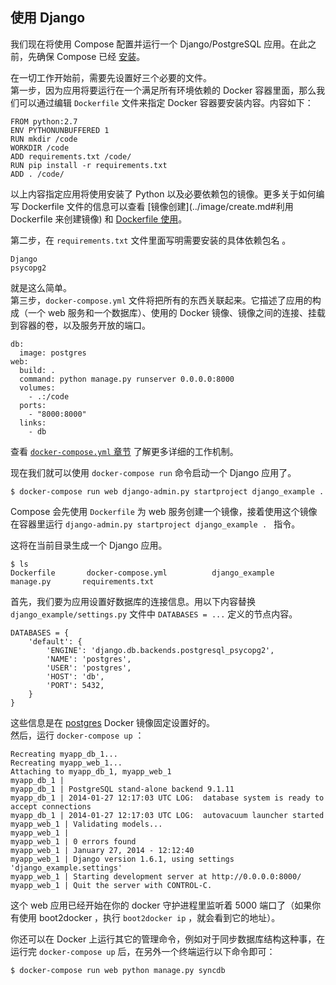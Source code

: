## 使用 Django

我们现在将使用 Compose 配置并运行一个 Django/PostgreSQL 应用。在此之前，先确保 Compose 已经 [安装](install.md)。

在一切工作开始前，需要先设置好三个必要的文件。  
第一步，因为应用将要运行在一个满足所有环境依赖的 Docker 容器里面，那么我们可以通过编辑 `Dockerfile` 文件来指定 Docker 容器要安装内容。内容如下： 

```
FROM python:2.7
ENV PYTHONUNBUFFERED 1
RUN mkdir /code
WORKDIR /code
ADD requirements.txt /code/
RUN pip install -r requirements.txt
ADD . /code/
```
以上内容指定应用将使用安装了 Python 以及必要依赖包的镜像。更多关于如何编写 Dockerfile 文件的信息可以查看 [镜像创建](../image/create.md#利用 Dockerfile 来创建镜像) 和 [Dockerfile 使用](../dockerfile/README.md)。

第二步，在 `requirements.txt` 文件里面写明需要安装的具体依赖包名 。

```
Django
psycopg2
```

就是这么简单。  
第三步，`docker-compose.yml` 文件将把所有的东西关联起来。它描述了应用的构成（一个 web 服务和一个数据库）、使用的 Docker 镜像、镜像之间的连接、挂载到容器的卷，以及服务开放的端口。 

```
db:
  image: postgres
web:
  build: .
  command: python manage.py runserver 0.0.0.0:8000
  volumes:
    - .:/code
  ports:
    - "8000:8000"
  links:
    - db
```
查看 [`docker-compose.yml` 章节](yml_ref.md) 了解更多详细的工作机制。

现在我们就可以使用 `docker-compose run` 命令启动一个 Django 应用了。

```
$ docker-compose run web django-admin.py startproject django_example .
```
Compose 会先使用 `Dockerfile` 为 web 服务创建一个镜像，接着使用这个镜像在容器里运行 `django-admin.py startproject django_example . ` 指令。

这将在当前目录生成一个 Django 应用。

```
$ ls
Dockerfile       docker-compose.yml          django_example       manage.py       requirements.txt
```
首先，我们要为应用设置好数据库的连接信息。用以下内容替换 `django_example/settings.py` 文件中 `DATABASES = ...` 定义的节点内容。

```
DATABASES = {
    'default': {
        'ENGINE': 'django.db.backends.postgresql_psycopg2',
        'NAME': 'postgres',
        'USER': 'postgres',
        'HOST': 'db',
        'PORT': 5432,
    }
}
```
这些信息是在 [postgres](https://registry.hub.docker.com/_/postgres/) Docker 镜像固定设置好的。  
然后，运行 `docker-compose up` ：
	
```
Recreating myapp_db_1...
Recreating myapp_web_1...
Attaching to myapp_db_1, myapp_web_1
myapp_db_1 |
myapp_db_1 | PostgreSQL stand-alone backend 9.1.11
myapp_db_1 | 2014-01-27 12:17:03 UTC LOG:  database system is ready to accept connections
myapp_db_1 | 2014-01-27 12:17:03 UTC LOG:  autovacuum launcher started
myapp_web_1 | Validating models...
myapp_web_1 |
myapp_web_1 | 0 errors found
myapp_web_1 | January 27, 2014 - 12:12:40
myapp_web_1 | Django version 1.6.1, using settings 'django_example.settings'
myapp_web_1 | Starting development server at http://0.0.0.0:8000/
myapp_web_1 | Quit the server with CONTROL-C.
```
这个 web 应用已经开始在你的 docker 守护进程里监听着 5000 端口了（如果你有使用 boot2docker ，执行 `boot2docker ip` ，就会看到它的地址）。

你还可以在 Docker 上运行其它的管理命令，例如对于同步数据库结构这种事，在运行完 `docker-compose up` 后，在另外一个终端运行以下命令即可：

```
$ docker-compose run web python manage.py syncdb
```
